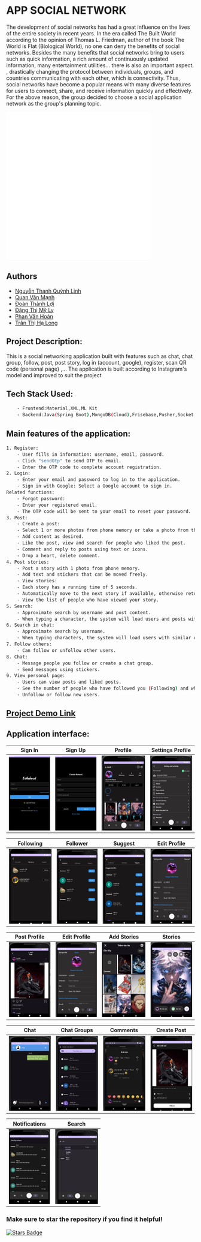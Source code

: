 # APP SOCIAL NETWORK
The development of social networks has had a great influence on the lives of the entire society in recent years. In the era called The Built World according to the opinion of Thomas L. Friedman, author of the book The World is Flat (Biological World), no one can deny the benefits of social networks. Besides the many benefits that social networks bring to users such as quick information, a rich amount of continuously updated information, many entertainment utilities... there is also an important aspect. , drastically changing the protocol between individuals, groups, and countries communicating with each other, which is connectivity. Thus, social networks have become a popular means with many diverse features for users to connect, share, and receive information quickly and effectively.
For the above reason, the group decided to choose a social application network as the group's planning topic.

![Logo](./Frontend/app/src/assets/logo.png)
## Authors

- [Nguyễn Thanh Quỳnh Linh](https://github.com/Quynh-Linh-IT)
- [Quan Văn Mạnh](https://github.com/Qmanh1804)
- [Đoàn Thành Lợi](https://github.com/ThanhLoi-300)
- [Đặng Thị Mỹ Ly](https://github.com/Myyly)
- [Phan Văn Hoàn](https://github.com/Hoan265)
- [Trần Thị Hạ Long](https://github.com/HaLong2002)

## Project Description:
This is a social networking application built with features such as chat, chat group, follow, post, post story, log in (account, google), register, scan QR code (personal page) ,... The application is built according to Instagram's model and improved to suit the project
## Tech Stack Used:
```bash
    - Frontend:Material,XML,ML Kit 
    - Backend:Java(Spring Boot),MongoDB(Cloud),Frisebase,Pusher,Socket,Retrofit2,Glide
```
## Main features of the application:
```bash
1. Register:
    - User fills in information: username, email, password.
    - Click "sendOtp" to send OTP to email.
    - Enter the OTP code to complete account registration.
2. Login:
    - Enter your email and password to log in to the application.
    - Sign in with Google: Select a Google account to sign in.
Related functions:
    - Forgot password:
    - Enter your registered email.
    - The OTP code will be sent to your email to reset your password.
3. Post:
    - Create a post:
    - Select 1 or more photos from phone memory or take a photo from the camera.
    - Add content as desired.
    - Like the post, view and search for people who liked the post.
    - Comment and reply to posts using text or icons.
    - Drop a heart, delete comment.
4. Post stories:
    - Post a story with 1 photo from phone memory.
    - Add text and stickers that can be moved freely.
    - View stories:
    - Each story has a running time of 5 seconds.
    - Automatically move to the next story if available, otherwise return to the main screen.
    - View the list of people who have viewed your story.
5. Search:
    - Approximate search by username and post content.
    - When typing a character, the system will load users and posts with similar characters in the search bar.
6. Search in chat:
    - Approximate search by username.
    - When typing characters, the system will load users with similar characters in the search bar.
7. Follow others:
    - Can follow or unfollow other users.
8. Chat:
    - Message people you follow or create a chat group.
    - Send messages using stickers.
9. View personal page:
    - Users can view posts and liked posts.
    - See the number of people who have followed you (Following) and who follow you (Follower).
    - Unfollow or follow new users.
```
## [Project Demo Link]([https://www.youtube.com/watch?v=60rsHodIXvY])
## Application interface:

| Sign In | Sign Up | Profile | Settings Profile |
|:-------:|:-------:|:-------:|:----------------:|
| <img src="./Frontend/app/src/assets/login.png" height="200"> | <img src="./Frontend/app/src/assets/signup.png" height="200"> | <img src="./Frontend/app/src/assets/Profile.jpg" height="200"> | <img src="./Frontend/app/src/assets/SettingsProfile.jpg" height="200"> |

| Following | Follower | Suggest | Edit Profile |
|:---------:|:--------:|:-------:|:------------:|
| <img src="./Frontend/app/src/assets/Following.jpg" height="200"> | <img src="./Frontend/app/src/assets/Follower.jpg" height="200"> | <img src="./Frontend/app/src/assets/Suggest.jpg" height="200"> | <img src="./Frontend/app/src/assets/EditProfile.jpg" height="200"> |

| Post Profile | Edit Profile | Add Stories | Stories |
|:------------:|:------------:|:-------:|:------------:|
| <img src="./Frontend/app/src/assets/postProfile.jpg" height="200"> | <img src="./Frontend/app/src/assets/EditProfile.jpg" height="200"> | <img src="./Frontend/app/src/assets/addStories.png" height="200"> | <img src="./Frontend/app/src/assets/Stories.png" height="200"> |

| Chat | Chat Groups | Comments | Create Post |
|:------------:|:------------:|:-------:|:------------:|
| <img src="./Frontend/app/src/assets/chat.png" height="200"> | <img src="./Frontend/app/src/assets/chatGroup.png" height="200"> | <img src="./Frontend/app/src/assets/comments.png" height="200"> | <img src="./Frontend/app/src/assets/createPost.png" height="200"> |

| Notifications | Search |
|:------------:|:------------:|
| <img src="./Frontend/app/src/assets/notifications.png" height="200"> | <img src="./Frontend/app/src/assets/search.png" height="200"> | 



### Make sure to star the repository if you find it helpful!
<a href="https://github.com/Qmanh1804/AppSocialNetwork/stargazers"><img src="https://img.shields.io/github/stars/Qmanh1804/AppSocialNetwork?color=yellow" alt="Stars Badge"/></a>
